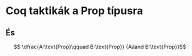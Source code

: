# Coq taktikák a Prop típusra
## És
$$ \dfrac{A:\text{Prop}\qquad B:\text{Prop}}
        {A\land B:\text{Prop}}$$
